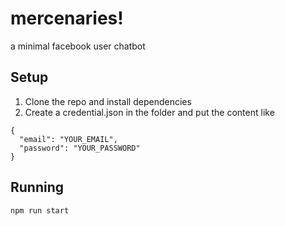 # mercenaries!
a minimal facebook user chatbot

## Setup
1. Clone the repo and install dependencies
2. Create a credential.json in the folder and put the content like
```
{
  "email": "YOUR_EMAIL",
  "password": "YOUR_PASSWORD"
}
```

## Running
```npm run start```
